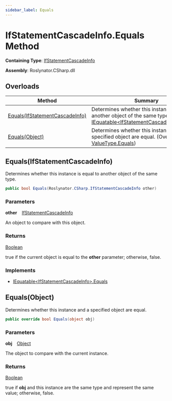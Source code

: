 ```yaml
---
sidebar_label: Equals
---
```


# IfStatementCascadeInfo\.Equals Method

**Containing Type**: [IfStatementCascadeInfo](../index.md)

**Assembly**: Roslynator\.CSharp\.dll

## Overloads

| Method | Summary |
| ------ | ------- |
| [Equals(IfStatementCascadeInfo)](#Roslynator_CSharp_IfStatementCascadeInfo_Equals_Roslynator_CSharp_IfStatementCascadeInfo_) | Determines whether this instance is equal to another object of the same type\. \(Implements [IEquatable&lt;IfStatementCascadeInfo&gt;.Equals](https://docs.microsoft.com/en-us/dotnet/api/system.iequatable-1.equals)\) |
| [Equals(Object)](#Roslynator_CSharp_IfStatementCascadeInfo_Equals_System_Object_) | Determines whether this instance and a specified object are equal\. \(Overrides [ValueType.Equals](https://docs.microsoft.com/en-us/dotnet/api/system.valuetype.equals)\) |

## Equals\(IfStatementCascadeInfo\) <a id="Roslynator_CSharp_IfStatementCascadeInfo_Equals_Roslynator_CSharp_IfStatementCascadeInfo_"></a>

  
Determines whether this instance is equal to another object of the same type\.

```csharp
public bool Equals(Roslynator.CSharp.IfStatementCascadeInfo other)
```

### Parameters

**other** &ensp; [IfStatementCascadeInfo](../index.md)

An object to compare with this object\.

### Returns

[Boolean](https://docs.microsoft.com/en-us/dotnet/api/system.boolean)

true if the current object is equal to the **other** parameter; otherwise, false\.

### Implements

* [IEquatable&lt;IfStatementCascadeInfo&gt;.Equals](https://docs.microsoft.com/en-us/dotnet/api/system.iequatable-1.equals)

## Equals\(Object\) <a id="Roslynator_CSharp_IfStatementCascadeInfo_Equals_System_Object_"></a>

  
Determines whether this instance and a specified object are equal\.

```csharp
public override bool Equals(object obj)
```

### Parameters

**obj** &ensp; [Object](https://docs.microsoft.com/en-us/dotnet/api/system.object)

The object to compare with the current instance\. 

### Returns

[Boolean](https://docs.microsoft.com/en-us/dotnet/api/system.boolean)

true if **obj** and this instance are the same type and represent the same value; otherwise, false\. 